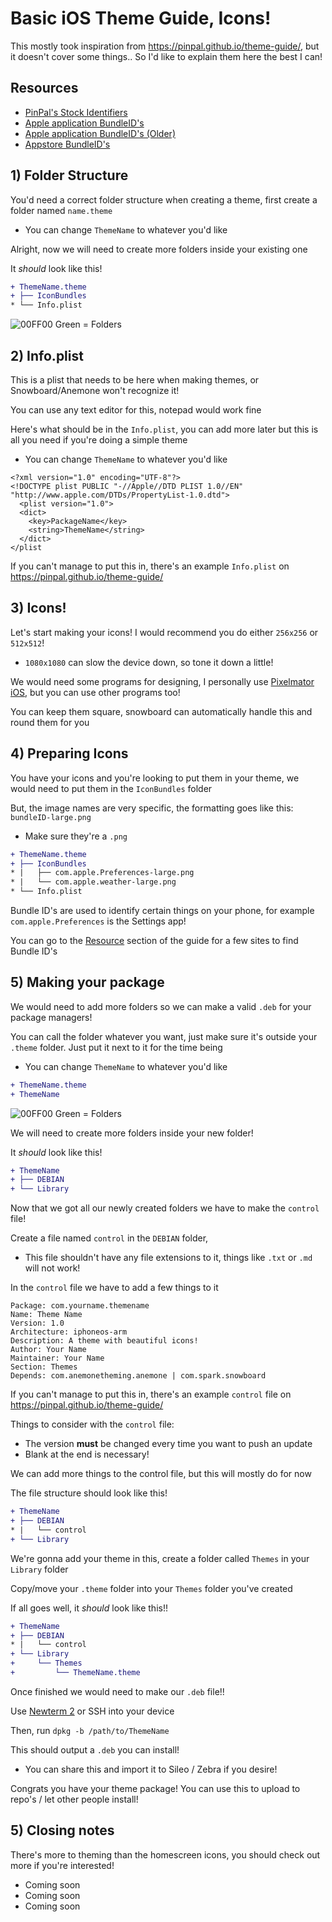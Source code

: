 # Basic iOS Theme Guide, Icons!
This mostly took inspiration from https://pinpal.github.io/theme-guide/, but it doesn't cover some things.. So I'd like to explain them here the best I can!

## Resources

- [PinPal's Stock Identifiers](https://pinpal.github.io/stock-identifiers/)
- [Apple application BundleID's](https://support.apple.com/guide/deployment/bundle-ids-for-native-ios-and-ipados-apps-depece748c41/web)
- [Apple application BundleID's (Older)](https://developers.perfectomobile.com/display/TT/iOS+-+Default+Applications+bundle+ID%27s)
- [Appstore BundleID's](https://offcornerdev.com/bundleid.html)

## 1) Folder Structure
You'd need a correct folder structure when creating a theme, first create a folder named `name.theme`
- You can change `ThemeName` to whatever you'd like

Alright, now we will need to create more folders inside your existing one

It *should* look like this!

```diff
+ ThemeName.theme
+ ├── IconBundles
* └── Info.plist
```

![00FF00](https://via.placeholder.com/15/00FF00/000000?text=+) Green = Folders

## 2) Info.plist
This is a plist that needs to be here when making themes, or Snowboard/Anemone won't recognize it!

You can use any text editor for this, notepad would work fine

Here's what should be in the `Info.plist`, you can add more later but this is all you need if you're doing a simple theme
- You can change `ThemeName` to whatever you'd like

```
<?xml version="1.0" encoding="UTF-8"?>
<!DOCTYPE plist PUBLIC "-//Apple//DTD PLIST 1.0//EN" "http://www.apple.com/DTDs/PropertyList-1.0.dtd">
  <plist version="1.0">
  <dict>
    <key>PackageName</key>
    <string>ThemeName</string>
  </dict>
</plist
```

If you can't manage to put this in, there's an example `Info.plist` on https://pinpal.github.io/theme-guide/

## 3) Icons!
Let's start making your icons! I would recommend you do either `256x256` or `512x512`!
- `1080x1080` can slow the device down, so tone it down a little!

We would need some programs for designing, I personally use [Pixelmator iOS](https://apps.apple.com/us/app/pixelmator/id924695435), but you can use other programs too! 


You can keep them square, snowboard can automatically handle this and round them for you

## 4) Preparing Icons
You have your icons and you're looking to put them in your theme, we would need to put them in the `IconBundles` folder

But, the image names are very specific, the formatting goes like this: `bundleID-large.png`
- Make sure they're a `.png`

```diff
+ ThemeName.theme
+ ├── IconBundles
* |   ├── com.apple.Preferences-large.png
* |   └── com.apple.weather-large.png
* └── Info.plist
```

Bundle ID's are used to identify certain things on your phone, for example `com.apple.Preferences` is the Settings app!

You can go to the [Resource](Resources) section of the guide for a few sites to find Bundle ID's

## 5) Making your package
We would need to add more folders so we can make a valid `.deb` for your package managers!

You can call the folder whatever you want, just make sure it's outside your `.theme` folder. Just put it next to it for the time being
- You can change `ThemeName` to whatever you'd like

```diff
+ ThemeName.theme
+ ThemeName 
```

![00FF00](https://via.placeholder.com/15/00FF00/000000?text=+) Green = Folders

We will need to create more folders inside your new folder!

It *should* look like this!

```diff
+ ThemeName 
+ ├── DEBIAN
+ └── Library
```

Now that we got all our newly created folders we have to make the `control` file!

Create a file named `control` in the `DEBIAN` folder, 
- This file shouldn't have any file extensions to it, things like `.txt` or `.md` will not work!

In the `control` file we have to add a few things to it

```
Package: com.yourname.themename
Name: Theme Name
Version: 1.0
Architecture: iphoneos-arm
Description: A theme with beautiful icons!
Author: Your Name
Maintainer: Your Name
Section: Themes
Depends: com.anemonetheming.anemone | com.spark.snowboard

```
If you can't manage to put this in, there's an example `control` file on https://pinpal.github.io/theme-guide/

Things to consider with the `control` file:
- The version **must** be changed every time you want to push an update
- Blank at the end is necessary!

We can add more things to the control file, but this will mostly do for now

The file structure should look like this!

```diff
+ ThemeName 
+ ├── DEBIAN
* |   └── control
+ └── Library
```

We're gonna add your theme in this, create a folder called `Themes` in your `Library` folder

Copy/move your `.theme` folder into your `Themes` folder you've created

If all goes well, it *should* look like this!!

```diff
+ ThemeName 
+ ├── DEBIAN
* |   └── control
+ └── Library
+     └── Themes
+         └── ThemeName.theme
```

Once finished we would need to make our `.deb` file!! 

Use [Newterm 2](https://chariz.com/get/newterm) or SSH into your device

Then, run `dpkg -b /path/to/ThemeName`

This should output a `.deb` you can install!
- You can share this and import it to Sileo / Zebra if you desire!

Congrats you have your theme package! You can use this to upload to repo's / let other people install!

## 5) Closing notes

There's more to theming than the homescreen icons, you should check out more if you're interested!
- Coming soon 
- Coming soon 
- Coming soon 
